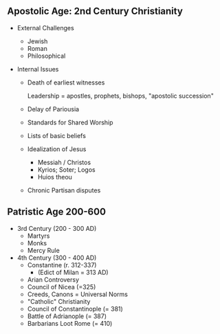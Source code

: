 ## Apostolic Age: 2nd Century Christianity

- External Challenges

  - Jewish
  - Roman
  - Philosophical

- Internal Issues

  - Death of earliest witnesses

    Leadership = apostles, prophets, bishops, "apostolic succession"

  - Delay of Pariousia

  - Standards for Shared Worship

  - Lists of basic beliefs

  - Idealization of Jesus

    - Messiah / Christos
    - Kyrios; Soter; Logos
    - Huios theou

  - Chronic Partisan disputes

## Patristic Age 200-600

- 3rd Century (200 - 300 AD)
  - Martyrs
  - Monks
  - Mercy Rule
- 4th Century (300 - 400 AD)
  - Constantine (r. 312-337)
    - (Edict of Milan = 313 AD)
  - Arian Controversy
  - Council of Nicea (=325)
  - Creeds, Canons = Universal Norms 
  - "Catholic" Christianity
  - Council of Constantinople (= 381)
  - Battle of Adrianople (= 387)
  - Barbarians Loot Rome (= 410)